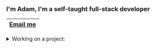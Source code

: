 ### I'm Adam, I'm a self-taught full-stack developer
<!-- <img src="https://cdn0.tnwcdn.com/wp-content/blogs.dir/1/files/2016/02/oops.gif"> -->
<!-- <img src="https://64.media.tumblr.com/385739a529a06f6cf8cdc30bf08706ca/tumblr_o2tj040fCY1tooympo1_400.gifv"> -->
|[Email me](mailto:adamhunter928@gmail.com)|
|---|
<details>
<summary>Working on a project:</summary>
<img src="http://media3.giphy.com/media/MF1kR4YmC2Z20/giphy.gif" width="500">
</details>


<!---
Adamhunter108/Adamhunter108 is a ✨ special ✨ repository because its `README.md` (this file) appears on your GitHub profile.
You can click the Preview link to take a look at your changes.
--->
